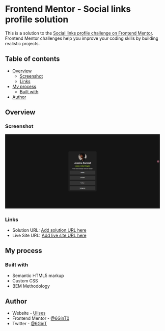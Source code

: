 # Frontend Mentor - Social links profile solution

This is a solution to the [Social links profile challenge on Frontend Mentor](https://www.frontendmentor.io/challenges/social-links-profile-UG32l9m6dQ). Frontend Mentor challenges help you improve your coding skills by building realistic projects.

## Table of contents

- [Overview](#overview)
  - [Screenshot](#screenshot)
  - [Links](#links)
- [My process](#my-process)
  - [Built with](#built-with)
- [Author](#author)

## Overview

### Screenshot

![Screenshot](https://github.com/US-Frontend-Challenges/FM-02/blob/main/screenshot.png)

### Links

- Solution URL: [Add solution URL here](https://github.com/US-Frontend-Challenges/FM-02)
- Live Site URL: [Add live site URL here](https://us-frontend-challenges.github.io/FM-02/)

## My process

### Built with

- Semantic HTML5 markup
- Custom CSS
- BEM Methodology

## Author

- Website - [Ulises](https://www.your-site.com)
- Frontend Mentor - [@6GinT0](https://www.frontendmentor.io/profile/6GinT0)
- Twitter - [@6GinT](https://x.com/6GinT)
